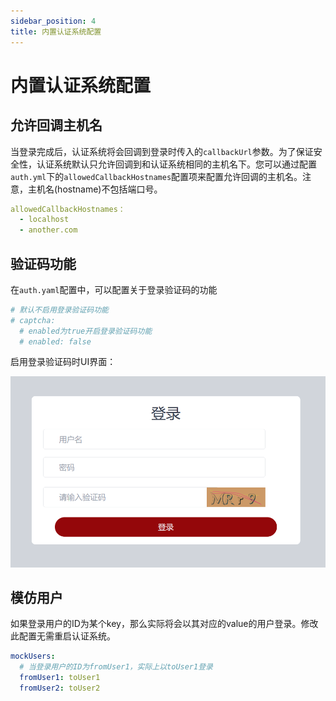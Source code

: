 ```yaml
---
sidebar_position: 4
title: 内置认证系统配置 
---
```


# 内置认证系统配置

## 允许回调主机名

当登录完成后，认证系统将会回调到登录时传入的`callbackUrl`参数。为了保证安全性，认证系统默认只允许回调到和认证系统相同的主机名下。您可以通过配置`auth.yml`下的`allowedCallbackHostnames`配置项来配置允许回调的主机名。注意，主机名(hostname)不包括端口号。

```yaml title="config/auth.yml"
allowedCallbackHostnames：
  - localhost
  - another.com
```

## 验证码功能

在`auth.yaml`配置中，可以配置关于登录验证码的功能
  
```yaml title="config/auth.yml"
# 默认不启用登录验证码功能
# captcha:
  # enabled为true开启登录验证码功能
  # enabled: false
```
启用登录验证码时UI界面：

![验证码登录UI](./%E9%AA%8C%E8%AF%81%E7%A0%81%E7%99%BB%E5%BD%95UI.png)

## 模仿用户

如果登录用户的ID为某个key，那么实际将会以其对应的value的用户登录。修改此配置无需重启认证系统。

```yaml title="config/auth.yml"
mockUsers:
  # 当登录用户的ID为fromUser1，实际上以toUser1登录
  fromUser1: toUser1
  fromUser2: toUser2
```
